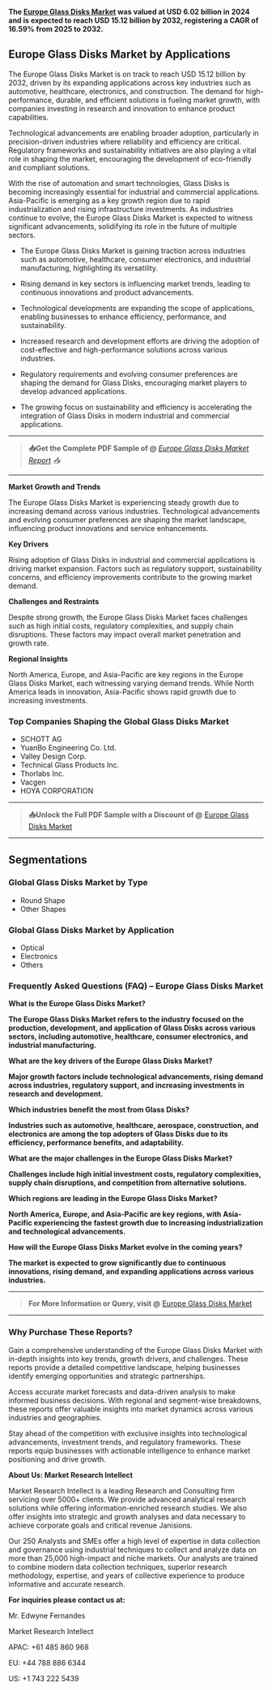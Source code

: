 <p><strong>The <a href="https://www.marketresearchintellect.com/download-sample/?rid=939862&amp;utm_source=Pulse-April-Europe&amp;utm_medium=852">Europe Glass Disks Market</a> was valued at USD 6.02 billion in 2024 and is expected to reach USD 15.12 billion by 2032, registering a CAGR of 16.59% from 2025 to 2032.</strong></p><h2>Europe Glass Disks Market by Applications&nbsp;</h2><p><p>The Europe Glass Disks Market is on track to reach USD 15.12 billion by 2032, driven by its expanding applications across key industries such as automotive, healthcare, electronics, and construction. The demand for high-performance, durable, and efficient solutions is fueling market growth, with companies investing in research and innovation to enhance product capabilities.</p><p>Technological advancements are enabling broader adoption, particularly in precision-driven industries where reliability and efficiency are critical. Regulatory frameworks and sustainability initiatives are also playing a vital role in shaping the market, encouraging the development of eco-friendly and compliant solutions.</p><p>With the rise of automation and smart technologies, Glass Disks is becoming increasingly essential for industrial and commercial applications. Asia-Pacific is emerging as a key growth region due to rapid industrialization and rising infrastructure investments. As industries continue to evolve, the Europe Glass Disks Market is expected to witness significant advancements, solidifying its role in the future of multiple sectors.</p></p><ul><li><p>The Europe Glass Disks Market is gaining traction across industries such as automotive, healthcare, consumer electronics, and industrial manufacturing, highlighting its versatility.</p></li><li><p>Rising demand in key sectors is influencing market trends, leading to continuous innovations and product advancements.</p></li><li><p>Technological developments are expanding the scope of applications, enabling businesses to enhance efficiency, performance, and sustainability.</p></li><li><p>Increased research and development efforts are driving the adoption of cost-effective and high-performance solutions across various industries.</p></li><li><p>Regulatory requirements and evolving consumer preferences are shaping the demand for Glass Disks, encouraging market players to develop advanced applications.</p></li><li><p>The growing focus on sustainability and efficiency is accelerating the integration of Glass Disks in modern industrial and commercial applications.</p></li></ul><hr /><blockquote><p><strong><span class="font-[700]">📥Get the Complete PDF Sample of @ </span></strong><em><span class="font-[700]"><a href="https://www.marketresearchintellect.com/download-sample/?rid=939862&amp;utm_source=Pulse-April-Europe&amp;utm_medium=852" target="_blank" data-tracking-control-name="article-ssr-frontend-pulse_little-text-block" data-tracking-will-navigate="" data-test-link="">Europe Glass Disks Market Report</a>&nbsp;📥</span></em></p></blockquote><hr /><p class="" data-start="77" data-end="360"><strong data-start="77" data-end="105">Market Growth and Trends</strong></p><p class="" data-start="77" data-end="360">The Europe Glass Disks Market is experiencing steady growth due to increasing demand across various industries. Technological advancements and evolving consumer preferences are shaping the market landscape, influencing product innovations and service enhancements.</p><p class="" data-start="362" data-end="606"><strong data-start="362" data-end="377">Key Drivers</strong></p><p class="" data-start="362" data-end="606">Rising adoption of Glass Disks in industrial and commercial applications is driving market expansion. Factors such as regulatory support, sustainability concerns, and efficiency improvements contribute to the growing market demand.</p><p class="" data-start="608" data-end="849"><strong data-start="608" data-end="637">Challenges and Restraints</strong></p><p class="" data-start="608" data-end="849">Despite strong growth, the Europe Glass Disks Market faces challenges such as high initial costs, regulatory complexities, and supply chain disruptions. These factors may impact overall market penetration and growth rate.</p><p class="" data-start="851" data-end="1095"><strong data-start="851" data-end="872">Regional Insights</strong></p><p class="" data-start="851" data-end="1095">North America, Europe, and Asia-Pacific are key regions in the Europe Glass Disks Market, each witnessing varying demand trends. While North America leads in innovation, Asia-Pacific shows rapid growth due to increasing investments.</p><p><h3>Top Companies Shaping the Global Glass Disks Market </h3><ul><li>SCHOTT AG</li><li>YuanBo Engineering Co. Ltd.</li><li>Valley Design Corp.</li><li>Technical Glass Products Inc.</li><li>Thorlabs Inc.</li><li>Vacgen</li><li>HOYA CORPORATION</li></ul></p><hr /><blockquote><p><strong>📥Unlock the Full PDF Sample with a Discount of @</strong> <a href="https://www.marketresearchintellect.com/ask-for-discount/?rid=939862&amp;utm_source=Pulse-April-Europe&amp;utm_medium=852">Europe Glass Disks Market</a></p></blockquote><hr /><p><h2>Segmentations</h2><h3>Global Glass Disks Market by Type</h3><ul><li>Round Shape</li><li>Other Shapes</li></ul><h3>Global Glass Disks Market by Application</h3><ul><li>Optical</li><li>Electronics</li><li>Others</li></ul></p><h3><strong>Frequently Asked Questions (FAQ) &ndash; Europe Glass Disks Market</strong></h3><p><strong>What is the Europe Glass Disks Market?</strong></p><p><strong>The Europe Glass Disks Market refers to the industry focused on the production, development, and application of Glass Disks across various sectors, including automotive, healthcare, consumer electronics, and industrial manufacturing.</strong></p><p><strong>What are the key drivers of the Europe Glass Disks Market?</strong></p><p><strong>Major growth factors include technological advancements, rising demand across industries, regulatory support, and increasing investments in research and development.</strong></p><p><strong>Which industries benefit the most from Glass Disks?</strong></p><p><strong>Industries such as automotive, healthcare, aerospace, construction, and electronics are among the top adopters of Glass Disks due to its efficiency, performance benefits, and adaptability.</strong></p><p><strong>What are the major challenges in the Europe Glass Disks Market?</strong></p><p><strong>Challenges include high initial investment costs, regulatory complexities, supply chain disruptions, and competition from alternative solutions.</strong></p><p><strong>Which regions are leading in the Europe Glass Disks Market?</strong></p><p><strong>North America, Europe, and Asia-Pacific are key regions, with Asia-Pacific experiencing the fastest growth due to increasing industrialization and technological advancements.</strong></p><p><strong>How will the Europe Glass Disks Market evolve in the coming years?</strong></p><p><strong>The market is expected to grow significantly due to continuous innovations, rising demand, and expanding applications across various industries.</strong></p><hr /><blockquote><p><span class="font-[700]"><strong>For More Information or Query, visit&nbsp;@</strong>&nbsp;</span><span class="font-[700]"><a href="https://www.marketresearchintellect.com/product/global-glass-disks-market/?utm_source=Linkedin&utm_medium=852" target="_blank" data-tracking-control-name="article-ssr-frontend-pulse_little-text-block" data-tracking-will-navigate="" data-test-link="">Europe Glass Disks Market</a></span></p></blockquote><hr /><h3><strong data-start="0" data-end="31">Why Purchase These Reports?</strong></h3><p class="" data-start="35" data-end="297">Gain a comprehensive understanding of the Europe Glass Disks Market with in-depth insights into key trends, growth drivers, and challenges. These reports provide a detailed competitive landscape, helping businesses identify emerging opportunities and strategic partnerships.</p><p class="" data-start="299" data-end="540">Access accurate market forecasts and data-driven analysis to make informed business decisions. With regional and segment-wise breakdowns, these reports offer valuable insights into market dynamics across various industries and geographies.</p><p class="" data-start="542" data-end="784">Stay ahead of the competition with exclusive insights into technological advancements, investment trends, and regulatory frameworks. These reports equip businesses with actionable intelligence to enhance market positioning and drive growth.</p><p><strong><span class="font-[700]">About Us: Market Research Intellect</span></strong></p><p><span class="">Market Research Intellect is a leading Research and Consulting firm servicing over 5000+ clients. We provide advanced analytical research solutions while offering information-enriched research studies.&nbsp;</span>We also offer insights into strategic and growth analyses and data necessary to achieve corporate goals and critical revenue Janisions.</p><p><span class="">Our 250 Analysts and SMEs offer a high level of expertise in data collection and governance using industrial techniques to collect and analyze data on more than 25,000 high-impact and niche markets. Our analysts are trained to combine modern data collection techniques, superior research methodology, expertise, and years of collective experience to produce informative and accurate research.</span></p><p><strong>For inquiries please contact us at:</strong></p><p>Mr. Edwyne Fernandes</p><p>Market Research Intellect</p><p>APAC: +61 485 860 968</p><p>EU: +44 788 886 6344</p><p>US: +1 743 222 5439</p>